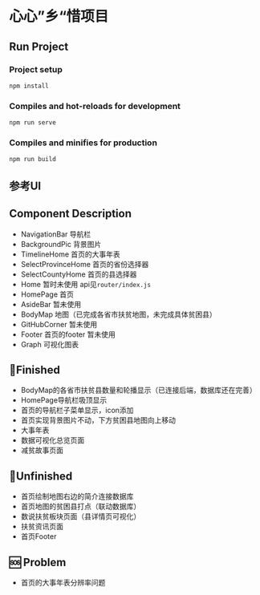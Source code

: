 # 心心”乡“惜项目

## Run Project
### Project setup
```
npm install
```

### Compiles and hot-reloads for development
```
npm run serve
```

### Compiles and minifies for production
```
npm run build
```

## 参考UI

[//]: # (<video src="src/assets/video/demo视频.mp4" width="800px" height="600px" controls="controls"></video>)

## Component Description
- NavigationBar 导航栏
- BackgroundPic 背景图片
- TimelineHome 首页的大事年表
- SelectProvinceHome 首页的省份选择器
- SelectCountyHome 首页的县选择器
- Home 暂时未使用 api见`router/index.js`
- HomePage 首页
- AsideBar 暂未使用
- BodyMap 地图（已完成各省市扶贫地图，未完成具体贫困县）
- GitHubCorner 暂未使用
- Footer 首页的footer 暂未使用
- Graph 可视化图表

## 🤩Finished
- BodyMap的各省市扶贫县数量和轮播显示（已连接后端，数据库还在完善）
- HomePage导航栏吸顶显示 
- 首页的导航栏子菜单显示，icon添加
- 首页实现背景图片不动，下方贫困县地图向上移动
- 大事年表
- 数据可视化总览页面
- 减贫故事页面

## 👊Unfinished
- 首页绘制地图右边的简介连接数据库
- 首页地图的贫困县打点（联动数据库）
- 数说扶贫板块页面（县详情页可视化）
- 扶贫资讯页面
- 首页Footer

## 🆘 Problem
- 首页的大事年表分辨率问题


